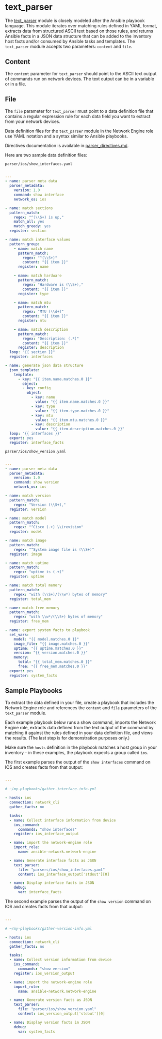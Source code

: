 # text_parser

The [text_parser](https://github.com/ansible-network/network-engine/blob/devel/library/text_parser.py)
module is closely modeled after the Ansible playbook language.
This module iterates over matching rules defined in YAML format, extracts data from structured ASCII text based on those rules,
and returns Ansible facts in a JSON data structure that can be added to the inventory host facts and/or consumed by Ansible tasks and templates.
The `text_parser` module accepts two parameters: `content` and `file`.

## Content

The `content` parameter for `text_parser` should point to the ASCII text output of commands run on network devices. The text output can be in a variable or in a file.


## File

The `file` parameter for `text_parser` must point to a data definition file that contains a regular expression rule for each data field you want to extract from your network devices. 

Data definition files for the `text_parser` module in the Network Engine role use YAML notation and a syntax similar to Ansible playbooks.

Directives documentation is available in [parser_directives.md](https://github.com/ansible-network/network-engine/blob/devel/docs/directives/parser_directives.md).

Here are two sample data definition files:

`parser/ios/show_interfaces.yaml`
```yaml

---
- name: parser meta data
  parser_metadata:
    version: 1.0
    command: show interface
    network_os: ios

- name: match sections
  pattern_match:
    regex: "^(\\S+) is up,"
    match_all: yes
    match_greedy: yes
  register: section

- name: match interface values
  pattern_group:
    - name: match name
      pattern_match:
        regex: "^(\\S+)"
        content: "{{ item }}"
      register: name

    - name: match hardware
      pattern_match:
        regex: "Hardware is (\\S+),"
        content: "{{ item }}"
      register: type

    - name: match mtu
      pattern_match:
        regex: "MTU (\\d+)"
        content: "{{ item }}"
      register: mtu

    - name: match description
      pattern_match:
        regex: "Description: (.*)"
        content: "{{ item }}"
      register: description
  loop: "{{ section }}"
  register: interfaces

- name: generate json data structure
  json_template:
    template:
      - key: "{{ item.name.matches.0 }}"
        object:
        - key: config
          object:
            - key: name
              value: "{{ item.name.matches.0 }}"
            - key: type
              value: "{{ item.type.matches.0 }}"
            - key: mtu
              value: "{{ item.mtu.matches.0 }}"
            - key: description
              value: "{{ item.description.matches.0 }}"
  loop: "{{ interfaces }}"
  export: yes
  register: interface_facts

```

`parser/ios/show_version.yaml`

```yaml

---
- name: parser meta data
  parser_metadata:
    version: 1.0
    command: show version
    network_os: ios

- name: match version
  pattern_match:
    regex: "Version (\\S+),"
  register: version

- name: match model
  pattern_match:
    regex: "^Cisco (.+) \\(revision"
  register: model

- name: match image
  pattern_match:
    regex: "^System image file is (\\S+)"
  register: image

- name: match uptime
  pattern_match:
    regex: "uptime is (.+)"
  register: uptime

- name: match total memory
  pattern_match:
    regex: "with (\\S+)/(\\w*) bytes of memory"
  register: total_mem

- name: match free memory
  pattern_match:
    regex: "with \\w*/(\\S+) bytes of memory"
  register: free_mem

- name: export system facts to playbook
  set_vars:
    model: "{{ model.matches.0 }}"
    image_file: "{{ image.matches.0 }}"
    uptime: "{{ uptime.matches.0 }}"
    version: "{{ version.matches.0 }}"
    memory:
      total: "{{ total_mem.matches.0 }}"
      free: "{{ free_mem.matches.0 }}"
  export: yes
  register: system_facts

```

## Sample Playbooks

To extract the data defined in your file, create a playbook that includes the Network Engine role and references the `content` and `file` parameters of the `text_parser` module. 

Each example playbook below runs a show command, imports the Network Engine role, extracts data defined from the text output of the command by matching it against the rules defined
in your data definition file, and views the results. (The last step is for demonstration purposes only.) 

Make sure the `hosts` definition in the playbook matches a host group in your inventory - in these examples, the playbook expects a group called `ios`.

The first example parses the output of the `show interfaces` command on IOS and creates facts from that output:

```yaml

---

# ~/my-playbooks/gather-interface-info.yml

- hosts: ios
  connection: network_cli
  gather_facts: no

  tasks:
  - name: Collect interface information from device
    ios_command:
      commands: "show interfaces"
    register: ios_interface_output

  - name: import the network-engine role
    import_role:
      name: ansible-network.network-engine

  - name: Generate interface facts as JSON
    text_parser:
      file: "parsers/ios/show_interfaces.yaml"
      content: ios_interface_output['stdout'][0]

  - name: Display interface facts in JSON
    debug:
      var: interface_facts
```

The second example parses the output of the `show version` command on IOS and creates facts from that output:

```yaml

---

# ~/my-playbooks/gather-version-info.yml

- hosts: ios
  connection: network_cli
  gather_facts: no

  tasks:
  - name: Collect version information from device
    ios_command:
      commands: "show version"
    register: ios_version_output

  - name: import the network-engine role
    import_role:
      name: ansible-network.network-engine

  - name: Generate version facts as JSON
    text_parser:
      file: "parser/ios/show_version.yaml"
      content: ios_version_output['stdout'][0]

  - name: Display version facts in JSON
    debug:
      var: system_facts
```
